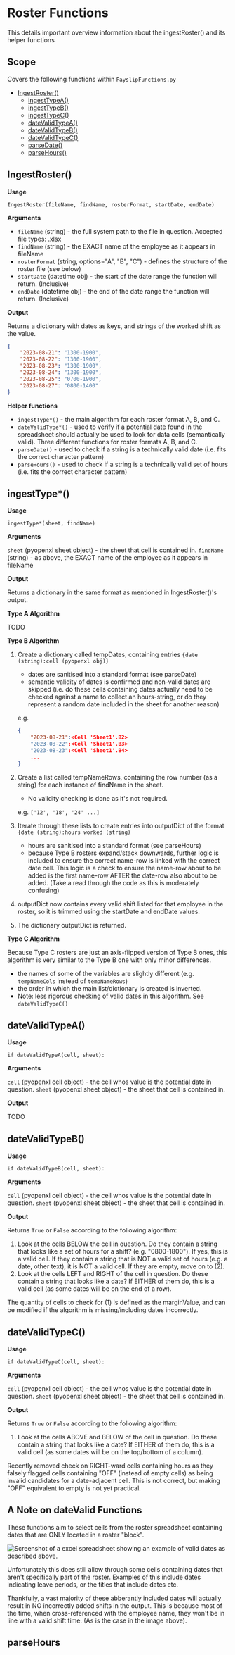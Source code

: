 # Roster Functions

This details important overview information about the ingestRoster() and its helper functions

## Scope

Covers the following functions within `PayslipFunctions.py`

- [IngestRoster()](#ingestroster)
    - [ingestTypeA()](#ingesttype)
    - [ingestTypeB()](#ingesttype)
    - [ingestTypeC()](#ingesttype)
    - [dateValidTypeA()](#datevalidtypea)
    - [dateValidTypeB()](#datevalidtypeb)
    - [dateValidTypeC()](#datevalidtypec)
    - [parseDate()](#)
    - [parseHours()](#)

## IngestRoster()

**Usage**

`IngestRoster(fileName, findName, rosterFormat, startDate, endDate)`

**Arguments**

- `fileName` (string) - the full system path to the file in question. Accepted file types: .xlsx
- `findName` (string) - the EXACT name of the employee as it appears in fileName
- `rosterFormat` (string, options="A", "B", "C") - defines the structure of the roster file (see below)
- `startDate` (datetime obj) - the start of the date range the function will return. (Inclusive)
- `endDate` (datetime obj) - the end of the date range the function will return. (Inclusive)

**Output**

Returns a dictionary with dates as keys, and strings of the worked shift as the value.

```json
{
	"2023-08-21": "1300-1900",
    "2023-08-22": "1300-1900",
    "2023-08-23": "1300-1900",
    "2023-08-24": "1300-1900",
    "2023-08-25": "0700-1900",
    "2023-08-27": "0800-1400"
}
```

**Helper functions**

- `ingestType*()` - the main algorithm for each roster format A, B, and C.
- `dateValidType*()` - used to verify if a potential date found in the spreadsheet should actually be used to look for data cells (semantically valid). Three different functions for roster formats A, B, and C.
- `parseDate()` - used to check if a string is a technically valid date (i.e. fits the correct character pattern)
- `parseHours()` - used to check if a string is a technically valid set of hours (i.e. fits the correct character pattern)

## ingestType*()

**Usage**

`ingestType*(sheet, findName)`

**Arguments**

`sheet` (pyopenxl sheet object) - the sheet that cell is contained in.
`findName` (string) - as above, the EXACT name of the employee as it appears in fileName

**Output**

Returns a dictionary in the same format as mentioned in IngestRoster()'s output.

**Type A Algorithm**

TODO

**Type B Algorithm**

1. Create a dictionary called tempDates, containing entries `{date (string):cell (pyopenxl obj)}`
    - dates are sanitised into a standard format (see parseDate)
    - semantic validity of dates is confirmed and non-valid dates are skipped (i.e. do these cells containing dates actually need to be checked against a name to collect an hours-string, or do they represent a random date included in the sheet for another reason)

    e.g. 
    ```json
    {
        "2023-08-21":<Cell 'Sheet1'.B2>
        "2023-08-22":<Cell 'Sheet1'.B3>
        "2023-08-23":<Cell 'Sheet1'.B4>
        ...
    }
    ```

2. Create a list called tempNameRows, containing the row number (as a string) for each instance of findName in the sheet.
    - No validity checking is done as it's not required.

    e.g. `['12', '18', '24' ...]`

3. Iterate through these lists to create entries into outputDict of the format `{date (string):hours worked (string)`
    - hours are sanitised into a standard format (see parseHours)
    - because Type B rosters expand/stack downwards, further logic is included to ensure the correct name-row is linked with the correct date cell. This logic is a check to ensure the name-row about to be added is the first name-row AFTER the date-row also about to be added. (Take a read through the code as this is moderately confusing)

4. outputDict now contains every valid shift listed for that employee in the roster, so it is trimmed using the startDate and endDate values.

5. The dictionary outputDict is returned.

**Type C Algorithm**

Because Type C rosters are just an axis-flipped version of Type B ones, this algorithm is very similar to the Type B one with only minor differences.

- the names of some of the variables are slightly different (e.g. `tempNameCols` instead of `tempNameRows`)
- the order in which the main list/dictionary is created is inverted.
- Note: less rigorous checking of valid dates in this algorithm. See `dateValidTypeC()`



## dateValidTypeA()

**Usage**

`if dateValidTypeA(cell, sheet):`

**Arguments**

`cell` (pyopenxl cell object) - the cell whos value is the potential date in question.
`sheet` (pyopenxl sheet object) - the sheet that cell is contained in.

**Output**

TODO

## dateValidTypeB()

**Usage**

`if dateValidTypeB(cell, sheet):`

**Arguments**

`cell` (pyopenxl cell object) - the cell whos value is the potential date in question.
`sheet` (pyopenxl sheet object) - the sheet that cell is contained in.

**Output**

Returns `True` or `False` according to the following algorithm:

1. Look at the cells BELOW the cell in question. Do they contain a string that looks like a set of hours for a shift? (e.g. "0800-1800"). If yes, this is a valid cell. If they contain a string that is NOT a valid set of hours (e.g. a date, other text), it is NOT a valid cell. If they are empty, move on to (2).
2. Look at the cells LEFT and RIGHT of the cell in question. Do these contain a string that looks like a date? If EITHER of them do, this is a valid cell (as some dates will be on the end of a row).

The quantity of cells to check for (1) is defined as the marginValue, and can be modified if the algorithm is missing/including dates incorrectly.

## dateValidTypeC()

**Usage**

`if dateValidTypeC(cell, sheet):`

**Arguments**

`cell` (pyopenxl cell object) - the cell whos value is the potential date in question.
`sheet` (pyopenxl sheet object) - the sheet that cell is contained in.

**Output**

Returns `True` or `False` according to the following algorithm:

1. Look at the cells ABOVE and BELOW of the cell in question. Do these contain a string that looks like a date? If EITHER of them do, this is a valid cell (as some dates will be on the top/bottom of a column).

Recently removed check on RIGHT-ward cells containing hours as they falsely flagged cells containing "OFF" (instead of empty cells) as being invalid candidates for a date-adjacent cell. This is not correct, but making "OFF" equivalent to empty is not yet practical.

## A Note on dateValid Functions

These functions aim to select cells from the roster spreadsheet containing dates that are ONLY located in a roster "block".

![Screenshot of a excel spreadsheet showing an example of valid dates as described above.](./../static/documentation-images/dates-example.png)

Unfortunately this does still allow through some cells containing dates that aren't specifically part of the roster. Examples of this include dates indicating leave periods, or the titles that include dates etc.

Thankfully, a vast majority of these abberantly included dates will actually result in NO incorrectly added shifts in the output. This is because most of the time, when cross-referenced with the employee name, they won't be in line with a valid shift time. (As is the case in the image above).

## parseHours